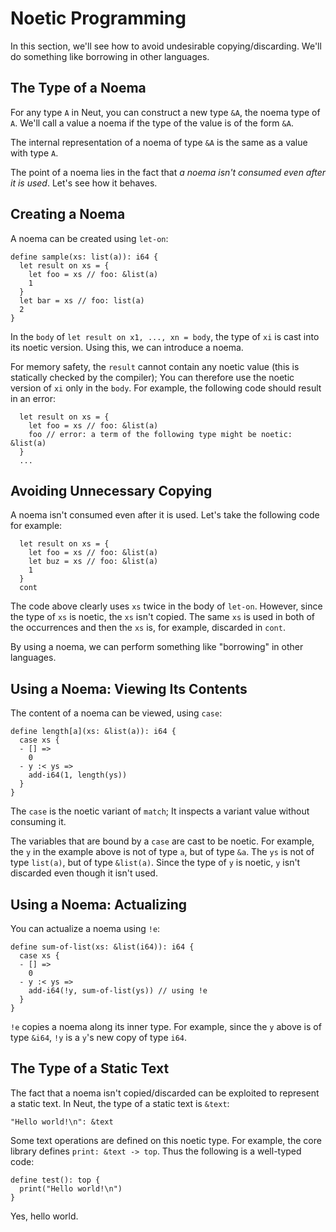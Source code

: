 # Noetic Programming

In this section, we'll see how to avoid undesirable copying/discarding. We'll do something like borrowing in other languages.

## The Type of a Noema

For any type `A` in Neut, you can construct a new type `&A`, the noema type of `A`. We'll call a value a noema if the type of the value is of the form `&A`.

The internal representation of a noema of type `&A` is the same as a value with type `A`.

The point of a noema lies in the fact that *a noema isn't consumed even after it is used*. Let's see how it behaves.

## Creating a Noema

A noema can be created using `let-on`:

```neut
define sample(xs: list(a)): i64 {
  let result on xs = {
    let foo = xs // foo: &list(a)
    1
  }
  let bar = xs // foo: list(a)
  2
}
```

In the `body` of `let result on x1, ..., xn = body`, the type of `xi` is cast into its noetic version. Using this, we can introduce a noema.

For memory safety, the `result` cannot contain any noetic value (this is statically checked by the compiler); You can therefore use the noetic version of `xi` only in the `body`. For example, the following code should result in an error:

```neut
  let result on xs = {
    let foo = xs // foo: &list(a)
    foo // error: a term of the following type might be noetic: &list(a)
  }
  ...
```

## Avoiding Unnecessary Copying

A noema isn't consumed even after it is used. Let's take the following code for example:

```neut
  let result on xs = {
    let foo = xs // foo: &list(a)
    let buz = xs // foo: &list(a)
    1
  }
  cont
```

The code above clearly uses `xs` twice in the body of `let-on`. However, since the type of `xs` is noetic, the `xs` isn't copied. The same `xs` is used in both of the occurrences and then the `xs` is, for example, discarded in `cont`.

By using a noema, we can perform something like "borrowing" in other languages.

## Using a Noema: Viewing Its Contents

The content of a noema can be viewed, using `case`:

```neut
define length[a](xs: &list(a)): i64 {
  case xs {
  - [] =>
    0
  - y :< ys =>
    add-i64(1, length(ys))
  }
}
```

The `case` is the noetic variant of `match`; It inspects a variant value without consuming it.

The variables that are bound by a `case` are cast to be noetic. For example, the `y` in the example above is not of type `a`, but of type `&a`. The `ys` is not of type `list(a)`, but of type `&list(a)`. Since the type of `y` is noetic, `y` isn't discarded even though it isn't used.

## Using a Noema: Actualizing

You can actualize a noema using `!e`:

```neut
define sum-of-list(xs: &list(i64)): i64 {
  case xs {
  - [] =>
    0
  - y :< ys =>
    add-i64(!y, sum-of-list(ys)) // using !e
  }
}
```

`!e` copies a noema along its inner type. For example, since the `y` above is of type `&i64`, `!y` is a `y`'s new copy of type `i64`.

## The Type of a Static Text

The fact that a noema isn't copied/discarded can be exploited to represent a static text. In Neut, the type of a static text is `&text`:

```neut
"Hello world!\n": &text
```

Some text operations are defined on this noetic type. For example, the core library defines `print: &text -> top`. Thus the following is a well-typed code:

```neut
define test(): top {
  print("Hello world!\n")
}
```

Yes, hello world.
